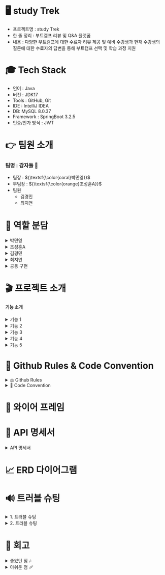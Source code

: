# 🖥️ study Trek
- 프로젝트명 : study Trek
- 한 줄 정리 :  부트캠프 리뷰 및 Q&A 플랫폼
- 내용 : 다양한 부트캠프에 대한 수료자 리뷰 제공 및 예비 수강생과 현재 수강생의 질문에 대한 수료자의 답변을 통해 부트캠프 선택 및 학습 과정 지원
  
  
# 🎓 Tech Stack
- 언어 : Java
- 버전 : JDK17
- Tools : GitHub, Git
- IDE : IntelliJ IDEA
- DB: MySQL 8.0.37
- Framework : SpringBoot 3.2.5
- 인증/인가 방식 : JWT
  
# 👉 팀원 소개
### 팀명 : 감자들 🥔<br>
- 팀장  : ${\textsf{\color{coral}박민영}}$
- 부팀장 :  ${\textsf{\color{orange}조성훈A}}$
- 팀원 
  - 김경민
  - 최지연

# 👊 역할 분담
<details>
<summary>
박민영
</summary>

</details>
<details>
<summary> 
조성훈A
</summary>

</details>
<details>
<summary>
김경민
</summary>

</details>
<details>
<summary>
최지연
</summary>

</details>  

<details>
<summary>
공통 구현
</summary>
 
</details>

# 🎬 프로젝트 소개
#### 기능 소개
<details>
<summary>
기능 1
</summary>

</details>
<details>
<summary>
기능 2
</summary>

</details>
<details>
<summary>
기능 3
</summary>

</details>
<details>
<summary>
기능 4
</summary>

</details>
<details>
<summary>
기능 5
</summary>

</details>


# 📢 Github Rules & Code Convention
<details>
<summary>
  ⚖️ Github Rules
</summary>
  

</details>
<details>
<summary>
  🔑 Code Convention
</summary>

  
</details>

# 📱 와이어 프레임



# 📑 API 명세서

<details>
<summary>
API 명세서
</summary>

</details>


# 📈 ERD 다이어그램


# 🔊 트러블 슈팅
<details>
<summary>
1. 트러블 슈팅
</summary>

</details>

<details>
<summary>
2. 트러블 슈팅 
</summary>


</details>


# 📓 회고

<details>
<summary>
좋았던 점 🎶
</summary>

</details>

<details>
<summary>
아쉬운 점 🩹
</summary>
</details>
